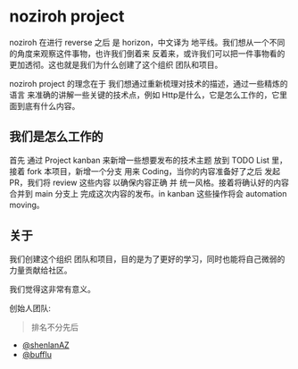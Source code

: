 # noziroh project

noziroh 在进行 reverse 之后 是 horizon，中文译为 地平线。我们想从一个不同的角度来观察这件事物，也许我们倒着来 反着来，或许我们可以把一件事物看的更加透彻。这也就是我们为什么创建了这个组织 团队和项目。

noziroh project 的理念在于 我们想通过重新梳理对技术的描述，通过一些精炼的语言 来准确的讲解一些关键的技术点，例如 Http是什么，它是怎么工作的，它里面到底有什么内容。

## 我们是怎么工作的

首先 通过 Project kanban 来新增一些想要发布的技术主题 放到 TODO List 里，接着 fork 本项目，新增一个分支 用来 Coding，当你的内容准备好了之后 发起 PR，我们将 review 这些内容 以确保内容正确 并 统一风格。接着将确认好的内容合并到 main 分支上 完成这次内容的发布。in kanban 这些操作将会 automation moving。 

## 关于

我们创建这个组织 团队和项目，目的是为了更好的学习，同时也能将自己微弱的力量贡献给社区。

我们觉得这非常有意义。

创始人团队: 

> 排名不分先后

- [@shenlanAZ](https://github.com/shenlanAZ)
- [@bufflu](https://github.com/bufflu)
